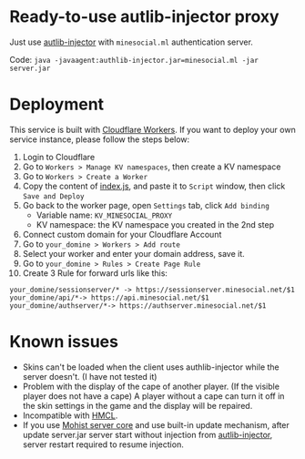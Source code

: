# Ready-to-use autlib-injector proxy
Just use [autlib-injector](https://github.com/yushijinhun/authlib-injector) with `minesocial.ml` authentication server.

Code: `java -javaagent:authlib-injector.jar=minesocial.ml -jar server.jar`

# Deployment
This service is built with [Cloudflare Workers](https://workers.cloudflare.com/).
If you want to deploy your own service instance, please follow the steps below:
1. Login to Cloudflare
2. Go to `Workers > Manage KV namespaces`, then create a KV namespace
3. Go to `Workers > Create a Worker`
4. Copy the content of [index.js](https://github.com/EvilToasterDBU/minesocial-proxy/blob/master/index.js), and paste it to `Script` window, then click `Save and Deploy`
5. Go back to the worker page, open `Settings` tab, click `Add binding`
    * Variable name: `KV_MINESOCIAL_PROXY`
    * KV namespace: the KV namespace you created in the 2nd step
6. Connect custom domain for your Cloudflare Account
7. Go to `your_domine > Workers > Add route`
8. Select your worker and enter your domain address, save it.
9. Go to `your_domine > Rules > Create Page Rule`
10. Create 3 Rule for forward urls like this:
```
your_domine/sessionserver/* -> https://sessionserver.minesocial.net/$1
your_domine/api/*-> https://api.minesocial.net/$1
your_domine/authserver/*-> https://authserver.minesocial.net/$1
```

# Known issues
* Skins can't be loaded when the client uses authlib-injector while the server doesn't. (I have not tested it)
* Problem with the display of the cape of another player. (If the visible player does not have a cape) A player without a cape can turn it off in the skin settings in the game and the display will be repaired. 
* Incompatible with [HMCL](https://github.com/huanghongxun/HMCL). 
* If you use [Mohist server core](https://github.com/MohistMC/Mohist) and use built-in update mechanism, after update server.jar server start without injection from [autlib-injector](https://github.com/yushijinhun/authlib-injector), server restart required to resume injection.
